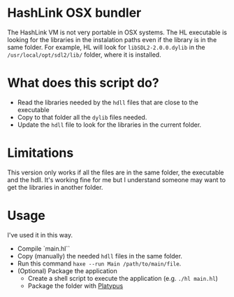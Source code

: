 # HashLink OSX bundler

The HashLink VM is not very portable in OSX systems. The HL executable is looking for the libraries in the instalation paths even if the library is in the same folder. For example, HL will look for `libSDL2-2.0.0.dylib` in the `/usr/local/opt/sdl2/lib/` folder, where it is installed.

# What does this script do?

* Read the libraries needed by the `hdll` files that are close to the executable
* Copy to that folder all the `dylib` files needed.
* Update the `hdll` file to look for the libraries in the current folder.

# Limitations

This version only works if all the files are in the same folder, the executable and the hdll. It's working fine for me but I understand someone may want to get the libraries in another folder.

# Usage

I've used it in this way.

* Compile `main.hl``
* Copy (manually) the needed `hdll` files in the same folder.
* Run this command `haxe --run Main /path/to/main/file`.
* (Optional) Package the application
  * Create a shell script to execute the application (e.g. `./hl main.hl`)
  * Package the folder with [Platypus](https://sveinbjorn.org/platypus)
